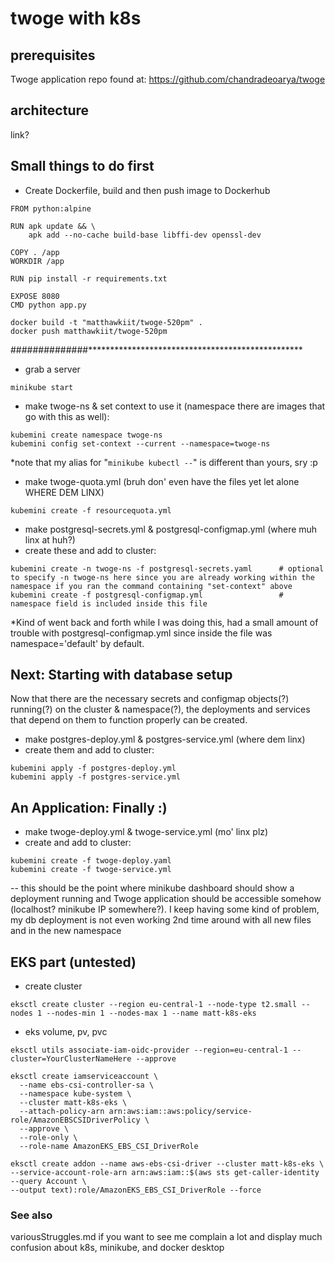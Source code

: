 # twoge with k8s

## prerequisites
Twoge application repo found at: https://github.com/chandradeoarya/twoge

## architecture
link?

## Small things to do first
- Create Dockerfile, build and then push image to Dockerhub
```
FROM python:alpine

RUN apk update && \
    apk add --no-cache build-base libffi-dev openssl-dev

COPY . /app
WORKDIR /app

RUN pip install -r requirements.txt

EXPOSE 8080
CMD python app.py
```

```
docker build -t "matthawkiit/twoge-520pm" . 
docker push matthawkiit/twoge-520pm 
```
##############*************************************************
- grab a server
```
minikube start
```
- make twoge-ns & set context to use it (namespace there are images that go with this as well):
``` 
kubemini create namespace twoge-ns
kubemini config set-context --current --namespace=twoge-ns
```
*note that my alias for "`minikube kubectl --`" is different than yours, sry :p

- make twoge-quota.yml (bruh don' even have the files yet let alone WHERE DEM LINX)
```
kubemini create -f resourcequota.yml
```

- make postgresql-secrets.yml & postgresql-configmap.yml (where muh linx at huh?)
- create these and add to cluster:
```
kubemini create -n twoge-ns -f postgresql-secrets.yaml      # optional to specify -n twoge-ns here since you are already working within the namespace if you ran the command containing "set-context" above
kubemini create -f postgresql-configmap.yml                 # namespace field is included inside this file
```
*Kind of went back and forth while I was doing this, had a small amount of trouble with postgresql-configmap.yml since inside the file was namespace='default' by default.

## Next: Starting with database setup 
Now that there are the necessary secrets and configmap objects(?) running(?) on the cluster & namespace(?), the deployments and services that depend on them to function properly can be created.

- make postgres-deploy.yml & postgres-service.yml (where dem linx)
- create them and add to cluster:
```
kubemini apply -f postgres-deploy.yml 
kubemini apply -f postgres-service.yml
```

## An Application: Finally :) 
  
- make twoge-deploy.yml & twoge-service.yml (mo' linx plz)
- create and add to cluster:
```
kubemini create -f twoge-deploy.yaml
kubemini create -f twoge-service.yml
```
-- this should be the point where minikube dashboard should show a deployment running and Twoge application should be accessible somehow (localhost? minikube IP somewhere?).  I keep having some kind of problem, my db deployment is not even working 2nd time around with all new files and in the new namespace

## EKS part (untested)

- create cluster
```
eksctl create cluster --region eu-central-1 --node-type t2.small --nodes 1 --nodes-min 1 --nodes-max 1 --name matt-k8s-eks
```
- eks volume, pv, pvc
```
eksctl utils associate-iam-oidc-provider --region=eu-central-1 --cluster=YourClusterNameHere --approve
```
```
eksctl create iamserviceaccount \
  --name ebs-csi-controller-sa \
  --namespace kube-system \
  --cluster matt-k8s-eks \
  --attach-policy-arn arn:aws:iam::aws:policy/service-role/AmazonEBSCSIDriverPolicy \
  --approve \
  --role-only \
  --role-name AmazonEKS_EBS_CSI_DriverRole
```
```
eksctl create addon --name aws-ebs-csi-driver --cluster matt-k8s-eks \
--service-account-role-arn arn:aws:iam::$(aws sts get-caller-identity --query Account \
--output text):role/AmazonEKS_EBS_CSI_DriverRole --force
```

### See also
variousStruggles.md if you want to see me complain a lot and display much confusion about k8s, minikube, and docker desktop